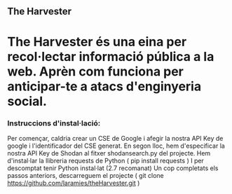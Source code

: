 
## The Harvester

# The Harvester és una eina per recol·lectar informació pública a la web. Aprèn com funciona per anticipar-te a atacs d'enginyeria social.

### Instruccions d'instal·lació:

Per començar, caldria crear un CSE de Google i afegir la nostra API Key de google i l'identificador del CSE generat.
En segon lloc, hem d'especificar la nostra API Key de Shodan al fitxer shodansearch.py ​​del projecte.
Hem d'instal·lar la llibreria requests de Python ( pip install requests )
I per descomptat tenir Python instal·lat (2.7 recomanat)
Un cop completats els passos anteriors, descarreguem el projecte ( git clone https://github.com/laramies/theHarvester.git )
